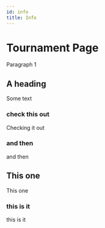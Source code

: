 ```yaml
---
id: info
title: Info
---
```


# Tournament Page

Paragraph 1

## A heading

Some text

### check this out

Checking it out

### and then

and then

## This one

This one

### this is it

this is it
